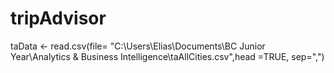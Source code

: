# tripAdvisor

taData <- read.csv(file= "C:\\Users\\Elias\\Documents\\BC Junior Year\\Analytics & Business Intelligence\\taAllCities.csv",head =TRUE, sep=",")

